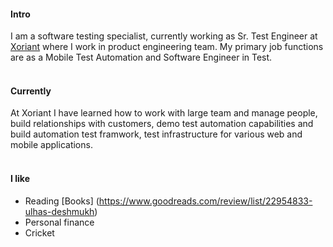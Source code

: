 
#### Intro
I am a software testing specialist, currently working as Sr. Test Engineer at [Xoriant](https://xoriant.com) where I work in product engineering team. My primary job functions are as a Mobile Test Automation and Software Engineer in Test.
<br>
<br>
#### Currently
At Xoriant I have learned how to work with large team and manage people, build relationships with customers, demo test automation capabilities and build automation test framwork, test infrastructure for various web and mobile applications.
<br><br>
#### I like
- Reading [Books] (https://www.goodreads.com/review/list/22954833-ulhas-deshmukh)
- Personal finance
- Cricket
